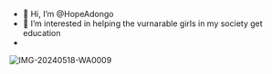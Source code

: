 - 👋 Hi, I’m @HopeAdongo
- 👀 I’m interested in helping the vurnarable girls in my society get education
-
![IMG-20240518-WA0009](https://github.com/user-attachments/assets/f5babdda-a9a0-45a8-b340-5cdd2fbe35f2)
